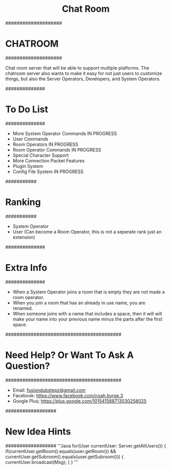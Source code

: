 <h1 align="center">Chat Room</h1>

####################
#     CHATROOM     #
####################

Chat room server that will be able to support multiple platforms.
The chatroom server also wants to make it easy for not just users to
customize things, but also the Server Operators, Developers, and System Operators.

##############
# To Do List #
##############

* More System Operator Commands IN PROGRESS
* User Commands
* Room Operators IN PROGRESS
* Room Operator Commands IN PROGRESS
* Special Character Support
* More Connection Packet Features
* Plugin System
* Config File System IN PROGRESS

###########
# Ranking #
###########

* System Operator
* User (Can become a Room Operator, this is not a seperate rank just an extension)

##############
# Extra Info #
##############

* When a System Operator joins a room that is empty they are not made a room operator.
* When you join a room that has an already in use name, you are renamed.
* When someone joins with a name that includes a space, then it will will make your name into
your previous name minus the parts after the first space.

#########################################
# Need Help? Or Want To Ask A Question? #
#########################################

* Email: fusiondubstepz@gmail.com
* Facebook: https://www.facebook.com/noah.byrge.3
* Google Plus; https://plus.google.com/101541588713030258025

##################
# New Idea Hints #
##################
'''Java
for(User currentUser: Server.getAllUsers()) {
     if(currentUser.getRoom().equals(user.getRoom()) && currentUser.getSubroom().equals(user.getSubroom())) {
          currentUser.broadcast(Msg);
     }
}
'''
